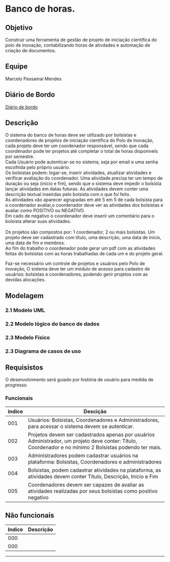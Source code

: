 # Banco de horas. 

## Objetivo
Construir uma ferramenta de gestão de projeto de iniciação científica do polo de inovação, contabilizando horas de ativdades e automação de criação de documentos.  

## Equipe
Marcelo Passamai Mendes

## Diário de Bordo
[Diário de bordo](DIARIO.md)

## Descrição  
O sistema do banco de horas deve ser utilizado por bolsistas e coordenadores de projetos de iniciação científica do Polo de Inovação, cada projeto deve ter um coordenador responsável, sendo que cada coordenador pode ter projetos até completar o total de horas disponivels por semestre.  
Cada Usuário pode autenticar-se no sistema, seja por email e uma senha escolhida pelo próprio usuário.  
Os bolsistas podem: logar-se, inserir atividades, atualizar atividades e verificar avaliação do coordenador.
Uma atividade precisa ter um tempo de duração ou seja (inicio e fim), sendo que o sistema deve impedir o bolsista lançar atividades em datas futuras. As atividades devem conter uma descrição textual inseirdas pelo bolsista com o que foi feito.  
As atividades vão aparecer agrupadas em até 5 em 5 de cada bolsista para o coordenador avaliar,o coordenador deve ver as atividades dos bolsistas e avaliar como POSITIVO ou NEGATIVO.  
Em cado de negativo o coordenador deve inserir um comentário para o bolsista alterar suas atividades.
<br>  
Os projetos são compostos por: 1 coordenador, 2 ou mais bolsistas. Um projeto deve ser cadastrado com título, uma descrição, uma data de inicio, uma data de fim e membros.  
Ao fim do trabalho o coordenador pode gerar um pdf com as atividades feitas do bolsistas com as horas trabalhadas de cada um e do projeto geral.

Faz-se necessário um controle de projetos e usuários pelo Polo de inovação, O sistema deve ter um módulo de acesso para cadastro de usuários: bolsistas e coordenadores, podendo gerir projetos com as devidas alocações. 

## Modelagem

### 2.1 Modelo UML  


### 2.2 Modelo lógico do banco de dados  


### 2.3 Modelo Físico   



### 2.3 Diagrama de casos de uso  

## Requisistos
O desenvolvimento será guiado por história de usuário para medida de progresso.
### Funcionais
|indice|Descição|
|-|-|
|001|Usuários: Bolsistas, Coordenadores e Administradores, para acessar o sistema devem se autenticar.|
|002|Projetos devem ser cadastrados apenas por usuários Administrador, um projeto deve conter: Título, Coordenador e no mínimo 2 Bolsistas podendo ter mais.|
|003|Administradores podem cadastrar usuários na plataforma: Bolsistas, Coordenadores e administradores|
|004|Bolsistas, podem cadastrar atividades na plataforma, as atividades devem conter Título, Descrição, Início e Fim|
|005|Coordenadores devem ser capazes de avaliar as atividades realizadas por seus bolsistas como positivo negativo|
 

## Não funcionais
|Indice|Descrição|
|-|-|
|000||
|000||


<hr>
